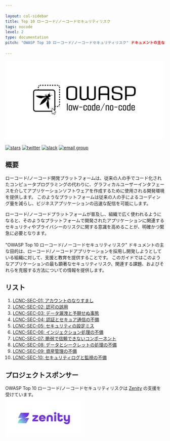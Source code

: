 ```yaml
---

layout: col-sidebar
title: Top 10 ローコード/ノーコードセキュリティリスク
tags: nocode
level: 2
type: documentation
pitch: "OWASP Top 10 ローコード/ノーコードセキュリティリスク" ドキュメントの主な目的は、ローコード/ノーコードアプリケーションを採用し開発しようとしている組織に対して、支援と教育を提供することです。このガイドではこのようなアプリケーションの最も顕著なセキュリティリスク、関連する課題、およびそれらを克服する方法についての情報を提供します。

---
```


<a href="https://owasp.org/www-project-top-10-low-code-no-code-security-risks/"><img src="assets/images/owasp-lcnc.png" alt="OWASP Top 10 for Low-Code/No-Code Apps" width="500" height="250" /></a>

[![stars](https://img.shields.io/github/stars/OWASP/www-project-top-10-low-code-no-code-security-risks?icon=github&style=social)](https://github.com/OWASP/www-project-top-10-low-code-no-code-security-risks)
[![twitter](https://img.shields.io/twitter/follow/OWASPNoCode?icon=twitter&style=social&label=Follow)](https://twitter.com/intent/follow?screen_name=OWASPNoCode)
[![slack](https://img.shields.io/badge/slack-nocode-purple?logo=slack)](https://owasp.slack.com/archives/C02C6RU6G10)
[![email group](https://img.shields.io/badge/group-nocode-red?logo=Gmail)](https://groups.google.com/g/owasp-no-code-low-code)

## 概要
ローコード/ノーコード開発プラットフォームは、従来の人の手でコード化されたコンピュータプログラミングの代わりに、グラフィカルユーザーインタフェースを介してアプリケーションソフトウェアを作成するために使用される開発環境を提供します。
このようなプラットフォームは従来の人の手によるコーディング量を減らし、ビジネスアプリケーションの迅速な配信を可能にします。

ローコード/ノーコードプラットフォームが普及し、組織で広く使われるようになると、そのようなプラットフォームで開発されたアプリケーションに関連するセキュリティやプライバシーのリスクに関する意識を高めることが、明確かつ緊急に必要となります。
<br>
<br>
"OWASP Top 10 ローコード/ノーコードセキュリティリスク" ドキュメントの主な目的は、ローコード/ノーコードアプリケーションを採用し開発しようとしている組織に対して、支援と教育を提供することです。
このガイドではこのようなアプリケーションの最も顕著なセキュリティリスク、関連する課題、およびそれらを克服する方法についての情報を提供します。


## リスト

1. [LCNC-SEC-01: アカウントのなりすまし](content/ja/LCNC-SEC-01-Account-Impersonation.md)
2. [LCNC-SEC-02: 認可の誤用](content/ja/LCNC-SEC-02-Authorization-Misuse.md)
3. [LCNC-SEC-03: データ漏洩と予期せぬ事態](content/ja/LCNC-SEC-03-Data-Leakage-and-Unexpected-Consequences.md)
4. [LCNC-SEC-04: 認証とセキュア通信の不備](content/ja/LCNC-SEC-04-Authentication-and-Secure-Communication-Failures.md)
5. [LCNC-SEC-05: セキュリティの設定ミス](content/ja/LCNC-SEC-05-Security-Misconfiguration.md)
6. [LCNC-SEC-06: インジェクション処理の不備](content/ja/LCNC-SEC-06-Injection-Handling-Failures.md)
7. [LCNC-SEC-07: 脆弱で信頼できないコンポーネント](content/ja/LCNC-SEC-07-Vulnerable-and-Untrusted-Components.md)
8. [LCNC-SEC-08: データとシークレットの処理の不備](content/ja/LCNC-SEC-08-Data-and-Secret-Handling-Failures.md)
9. [LCNC-SEC-09: 資産管理の不備](content/ja/LCNC-SEC-09-Asset-Management-Failures.md)
10. [LCNC-SEC-10: セキュリティログと監視の不備](content/ja/LCNC-SEC-10-Security-Logging-and-Monitoring-Failures.md)


## プロジェクトスポンサー
OWASP Top 10 ローコード/ノーコードセキュリティリスクは [Zenity](https://www.zenity.io/) の支援を受けています。
<br>
<a href="https://www.zenity.io"><img src="assets/images/zenity-logo.png" alt="Zenity.io" width="250" height="125" /></a>
